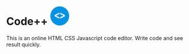 <h1>Code++ <a><img src="https://github.com/vkassingh/Code-plus-plus/blob/main/Readme-Assets/Project-overflow-logo.png" width="10%"></a></h1>  
<p align="center"></p> 

This is an online HTML CSS Javascript code editor. Write code and see result quickly.
